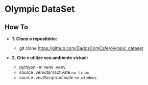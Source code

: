 # Olympic DataSet

## How To

* __1. Clone o repositório:__
    - git clone https://github.com/DadosComCafe/olympic_dataset

* __2. Crie e utilize seu ambiente virtual:__
    - pythyon -m venv .venv
    - source .venv/bin/activate `no linux`
    - source .vev/Script/activate `no windows`

